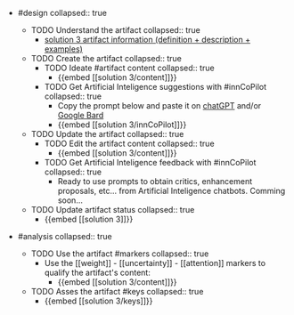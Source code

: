 
- #design
   collapsed:: true
  - TODO Understand the artifact
    collapsed:: true
    - [solution 3 artifact information (definition + description + examples)](https://go.innbok.com/#/page/innBoK%2Fsolution-%28id%29%2Finfo)
  - TODO Create the artifact
     collapsed:: true
    - TODO Ideate #artifact content
      collapsed:: true
      - {{embed [[solution 3/content]]}}
    - TODO Get Artificial Inteligence suggestions with #innCoPilot
      collapsed:: true
      - Copy the prompt below and paste it on [chatGPT](https://chat.openai.com) and/or [Google Bard](https://bard.google.com/chat)
      - {{embed [[solution 3/innCoPilot]]}}
  - TODO Update the artifact
    collapsed:: true
    - TODO Edit the artifact content
     collapsed:: true
      - {{embed [[solution 3/content]]}}
    - TODO Get Artificial Inteligence feedback with #innCoPilot
      collapsed:: true
      - Ready to use prompts to obtain critics, enhancement proposals, etc... from Artificial Inteligence chatbots. Comming soon...
  - TODO Update artifact status
    collapsed:: true
    - {{embed [[solution 3]]}}


- #analysis
  collapsed:: true
  - TODO Use the artifact #markers
    collapsed:: true
    - Use the [[weight]] - [[uncertainty]] - [[attention]] markers to qualify the artifact's content:
      - {{embed [[solution 3/content]]}}
  - TODO Asses the artifact #keys
    collapsed:: true
    - {{embed [[solution 3/keys]]}}



